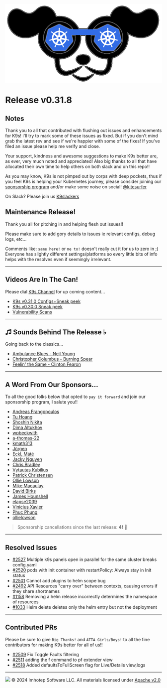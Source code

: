 <img src="https://raw.githubusercontent.com/derailed/k9s/master/assets/k9s.png" align="center" width="800" height="auto"/>

# Release v0.31.8

## Notes

Thank you to all that contributed with flushing out issues and enhancements for K9s!
I'll try to mark some of these issues as fixed. But if you don't mind grab the latest rev
and see if we're happier with some of the fixes!
If you've filed an issue please help me verify and close.

Your support, kindness and awesome suggestions to make K9s better are, as ever, very much noted and appreciated!
Also big thanks to all that have allocated their own time to help others on both slack and on this repo!!

As you may know, K9s is not pimped out by corps with deep pockets, thus if you feel K9s is helping your Kubernetes journey,
please consider joining our [sponsorship program](https://github.com/sponsors/derailed) and/or make some noise on social! [@kitesurfer](https://twitter.com/kitesurfer)

On Slack? Please join us [K9slackers](https://join.slack.com/t/k9sers/shared_invite/enQtOTA5MDEyNzI5MTU0LWQ1ZGI3MzliYzZhZWEyNzYxYzA3NjE0YTk1YmFmNzViZjIyNzhkZGI0MmJjYzhlNjdlMGJhYzE2ZGU1NjkyNTM)

## Maintenance Release!

Thank you all for pitching in and helping flesh out issues!!

Please make sure to add gory details to issues ie relevant configs, debug logs, etc...

Comments like: `same here!` or `me to!` doesn't really cut it for us to zero in ;(
Everyone has slightly different settings/platforms so every little bits of info helps with the resolves even if seemingly irrelevant.

---

## Videos Are In The Can!

Please dial [K9s Channel](https://www.youtube.com/channel/UC897uwPygni4QIjkPCpgjmw) for up coming content...

* [K9s v0.31.0 Configs+Sneak peek](https://youtu.be/X3444KfjguE)
* [K9s v0.30.0 Sneak peek](https://youtu.be/mVBc1XneRJ4)
* [Vulnerability Scans](https://youtu.be/ULkl0MsaidU)

---

## ♫ Sounds Behind The Release ♭

Going back to the classics...

* [Ambulance Blues - Neil Young](https://www.youtube.com/watch?v=bCQisTEdBwY)
* [Christopher Columbus - Burning Spear](https://www.youtube.com/watch?v=5qbMKTY_Cr0)
* [Feelin' the Same - Clinton Fearon](https://www.youtube.com/watch?v=aRPF2Yta_cs)

---

## A Word From Our Sponsors...

To all the good folks below that opted to `pay it forward` and join our sponsorship program, I salute you!!

* [Andreas Frangopoulos](https://github.com/qubeio)
* [Tu Hoang](https://github.com/rebyn)
* [Shoshin Nikita](https://github.com/ShoshinNikita)
* [Dima Altukhov](https://github.com/alt-dima)
* [wpbeckwith](https://github.com/wpbeckwith)
* [a-thomas-22](https://github.com/a-thomas-22)
* [kmath313](https://github.com/kmath313)
* [Jörgen](https://github.com/wthrbtn)
* [Eckl, Máté](https://github.com/ecklm)
* [Jacky Nguyen](https://github.com/nktpro)
* [Chris Bradley](https://github.com/chrisbradleydev)
* [Vytautas Kubilius](https://github.com/vytautaskubilius)
* [Patrick Christensen](https://github.com/BuriedStPatrick)
* [Ollie Lowson](https://github.com/ollielowson-wcbs)
* [Mike Macaulay](https://github.com/mmacaula)
* [David Birks](https://github.com/dbirks)
* [James Hounshell](https://github.com/jameshounshell)
* [elapse2039](https://github.com/elapse2039)
* [Vinicius Xavier](https://github.com/vinixaavier)
* [Phuc Phung](https://github.com/Foxhound401)
* [ollielowson](https://github.com/ollielowson)

> Sponsorship cancellations since the last release: **4!** 🥹

---

## Resolved Issues

* [#2527](https://github.com/zloom/k9s/issues/2527) Multiple k9s panels open in parallel for the same cluster breaks config.yaml
* [#2520](https://github.com/zloom/k9s/issues/2520) pods with init container with restartPolicy: Always stay in Init status
* [#2501](https://github.com/zloom/k9s/issues/2501) Cannot add plugins to helm scope bug
* [#2492](https://github.com/zloom/k9s/issues/2492) API Resources "carry over" between contexts, causing errors if they share shortnames
* [#1158](https://github.com/zloom/k9s/issues/1158) Removing a helm release incorrectly determines the namespace of resources
* [#1033](https://github.com/zloom/k9s/issues/1033) Helm delete deletes only the helm entry but not the deployment

---

## Contributed PRs

Please be sure to give `Big Thanks!` and `ATTA Girls/Boys!` to all the fine contributors for making K9s better for all of us!!

* [#2509](https://github.com/zloom/k9s/pull/2509) Fix Toggle Faults filtering
* [#2511](https://github.com/zloom/k9s/pull/2511) adding the f command to pf extender view
* [#2518](https://github.com/zloom/k9s/pull/2518) Added defaultsToFullScreen flag for Live/Details view,logs

---

<img src="https://raw.githubusercontent.com/derailed/k9s/master/assets/imhotep_logo.png" width="32" height="auto"/> © 2024 Imhotep Software LLC. All materials licensed under [Apache v2.0](http://www.apache.org/licenses/LICENSE-2.0)